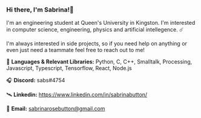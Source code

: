 ### Hi there, I'm Sabrina!🌌

I'm an engineering student at Queen's University in Kingston. I'm interested in computer science, engineering, physics and artificial intellegence. ☄️

I'm always interested in side projects, so if you need help on anything or even just need a teammate feel free to reach out to me!

🌊 **Languages & Relevant Libraries:** Python, C, C++, Smalltalk, Processing, Javascript, Typescript, Tensorflow, React, Node.js

🎧 **Discord:** sabs#4754

🛰️ **Linkedin:** https://www.linkedin.com/in/sabrinabutton/

📨 **Email:** sabrinarosebutton@gmail.com

